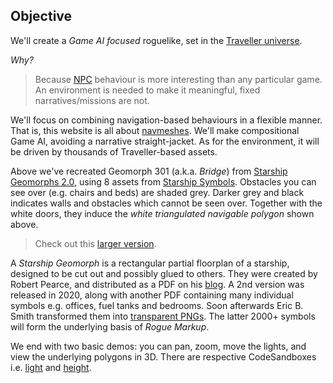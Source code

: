 ## Objective

We'll create a _Game AI focused_ roguelike, set in the [Traveller universe](https://travellermap.com/?p=-1.329!-23.768!3).

_Why?_

> Because [NPC](https://tvtropes.org/pmwiki/pmwiki.php/Main/NonPlayerCharacter) behaviour is more interesting than any particular game.
> An environment is needed to make it meaningful, fixed narratives/missions are not.

We'll focus on combining navigation-based behaviours in a flexible manner. That is, this website is all about [navmeshes](https://en.wikipedia.org/wiki/Navigation_mesh).
We'll make compositional Game AI, avoiding a narrative straight-jacket.
As for the environment, it will be driven by thousands of Traveller-based assets.

<div
  class="tabs"
  name="geomorph-301-debug"
  height="340"
  tabs="[{ key: 'component', filepath: 'example/Gm301Debug' }]"
></div>

Above we've recreated Geomorph 301 (a.k.a. _Bridge_) from [Starship Geomorphs 2.0](http://travellerrpgblog.blogspot.com/2018/10/the-starship-geomorphs-book-if-finally.html),
using 8 assets from [Starship Symbols](http://travellerrpgblog.blogspot.com/2020/08/starship-symbols-book.html).
Obstacles you can see over (e.g. chairs and beds) are shaded grey.
Darker grey and black indicates walls and obstacles which cannot be seen over. Together with the white doors, they induce the _white triangulated navigable polygon_ shown above.

> Check out this [larger version](/pics/g-301--bridge.debug.x2.png "@new-tab").

<aside>

A _Starship Geomorph_ is a rectangular partial floorplan of a starship, designed to be cut out and possibly glued to others.
They were created by Robert Pearce, and distributed as a PDF on his [blog](http://travellerrpgblog.blogspot.com/).
A 2nd version was released in 2020, along with another PDF containing many individual symbols e.g. offices, fuel tanks and bedrooms. Soon afterwards Eric B. Smith transformed them into [transparent PNGs](http://gurpsland.no-ip.org/geomorphs/).
The latter 2000+ symbols will form the underlying basis of _Rogue Markup_.

</aside>

We end with two basic demos:
you can pan, zoom, move the lights, and view the underlying polygons in 3D.
There are respective CodeSandboxes i.e. [light](https://codesandbox.io/s/rogue-markup-light-demo-k66zi?file=/src/example/Light.jsx "@new-tab") and [height](https://codesandbox.io/s/rogue-markup-3d-demo-forked-gyher?file=/src/index.js "@new-tab").

<div
  class="tabs"
  name="light-demo"
  height="340"
  tabs="[
    { key: 'component', filepath: 'example/Light#301' },
    { key: 'component', filepath: 'example/Css3d#301' },
  ]"
></div>
